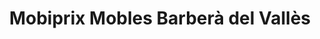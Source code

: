 ---
title: "Mobiprix Mobles Barberà del Vallès"
url: /barbera-del-valles/mobiprix-mobles-barbera-del-valles/
shop: Möbel
---